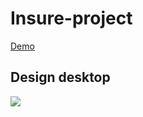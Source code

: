 # Insure-project
[Demo](docs/CONTRIBUTING.md)
## Design desktop
![](https://github.com/jhony2488/challenge-Insure/blob/master/design/active-states.jpg)
